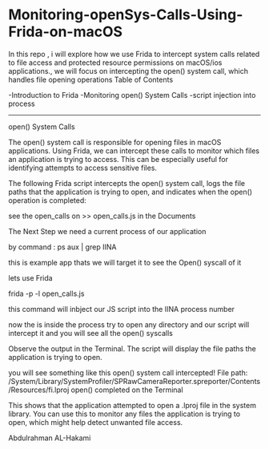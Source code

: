 # Monitoring-openSys-Calls-Using-Frida-on-macOS


In this repo , i will explore how we use Frida to intercept system calls related to file access and protected resource permissions on macOS/ios applications., we will focus on intercepting the open() system call, which handles file opening operations
Table of Contents

-Introduction to Frida
-Monitoring open() System Calls
-script injection into process 

----------------------------------


open() System Calls

The open() system call is responsible for opening files in macOS applications. Using Frida, we can intercept these calls to monitor which files an application is trying to access. This can be especially useful for identifying attempts to access sensitive files.

The following Frida script intercepts the open() system call, logs the file paths that the application is trying to open, and indicates when the open() operation is completed:


see the open_calls on >> open_calls.js in the Documents 

The Next Step we need a current process of our application

by command :
ps aux | grep IINA

this is example app thats we will target it to see the Open() syscall of it 


lets use Frida 

frida -p <PID> -l open_calls.js 

this command will inbject our JS script into the IINA process number 


now the is inside the process try to open any directory and our script will intercept it and you will see all the open() syscalls 


Observe the output in the Terminal. The script will display the file paths the application is trying to open.

you will see something like this 
open() system call intercepted!
File path: /System/Library/SystemProfiler/SPRawCameraReporter.spreporter/Contents/Resources/fi.lproj
open() completed
on the Terminal 



This shows that the application attempted to open a .lproj file in the system library. You can use this to monitor any files the application is trying to open, which might help detect unwanted file access.

Abdulrahman AL-Hakami



